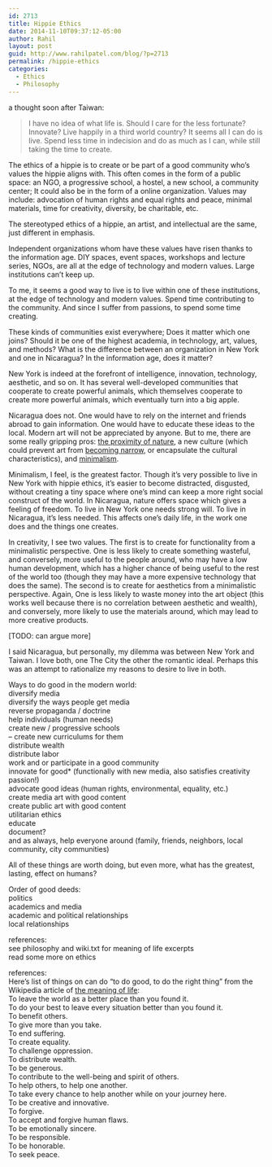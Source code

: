 ```yaml
---
id: 2713
title: Hippie Ethics
date: 2014-11-10T09:37:12-05:00
author: Rahil
layout: post
guid: http://www.rahilpatel.com/blog/?p=2713
permalink: /hippie-ethics
categories:
  - Ethics
  - Philosophy
---
```

a thought soon after Taiwan:

> I have no idea of what life is. Should I care for the less fortunate? Innovate? Live happily in a third world country? It seems all I can do is live. Spend less time in indecision and do as much as I can, while still taking the time to create.

The ethics of a hippie is to create or be part of a good community who&#8217;s values the hippie aligns with. This often comes in the form of a public space: an NGO, a progressive school, a hostel, a new school, a community center; It could also be in the form of a online organization. Values may include: advocation of human rights and equal rights and peace, minimal materials, time for creativity, diversity, be charitable, etc.

The stereotyped ethics of a hippie, an artist, and intellectual are the same, just different in emphasis.

Independent organizations whom have these values have risen thanks to the information age. DIY spaces, event spaces, workshops and lecture series, NGOs, are all at the edge of technology and modern values. Large institutions can&#8217;t keep up.

To me, it seems a good way to live is to live within one of these institutions, at the edge of technology and modern values. Spend time contributing to the community. And since I suffer from passions, to spend some time creating.

These kinds of communities exist everywhere; Does it matter which one joins? Should it be one of the highest academia, in technology, art, values, and methods? What is the difference between an organization in New York and one in Nicaragua? In the information age, does it matter?

New York is indeed at the forefront of intelligence, innovation, technology, aesthetic, and so on. It has several well-developed communities that cooperate to create powerful animals, which themselves cooperate to create more powerful animals, which eventually turn into a big apple.

Nicaragua does not. One would have to rely on the internet and friends abroad to gain information. One would have to educate these ideas to the local. Modern art will not be appreciated by anyone. But to me, there are some really gripping pros: [the proximity of nature](http://www.rahilpatel.com/blog/imitate-nature-or-art "Imitate Nature or Art"), a new culture (which could prevent art from [becoming narrow](http://www.rahilpatel.com/blog/universalism-in-art "Universalism in Art"), or encapsulate the cultural characteristics), and [minimalism](http://www.rahilpatel.com/blog/minimalism-ethics "Minimalism Ethics").

Minimalism, I feel, is the greatest factor. Though it&#8217;s very possible to live in New York with hippie ethics, it&#8217;s easier to become distracted, disgusted, without creating a tiny space where one&#8217;s mind can keep a more right social construct of the world. In Nicaragua, nature offers space which gives a feeling of freedom. To live in New York one needs strong will. To live in Nicaragua, it&#8217;s less needed. This affects one&#8217;s daily life, in the work one does and the things one creates.

In creativity, I see two values. The first is to create for functionality from a minimalistic perspective. One is less likely to create something wasteful, and conversely, more useful to the people around, who may have a low human development, which has a higher chance of being useful to the rest of the world too (though they may have a more expensive technology that does the same). The second is to create for aesthetics from a minimalistic perspective. Again, One is less likely to waste money into the art object (this works well because there is no correlation between aesthetic and wealth), and conversely, more likely to use the materials around, which may lead to more creative products.

[TODO: can argue more]

I said Nicaragua, but personally, my dilemma was between New York and Taiwan. I love both, one The City the other the romantic ideal. Perhaps this was an attempt to rationalize my reasons to desire to live in both.

Ways to do good in the modern world:  
diversify media  
diversify the ways people get media  
reverse propaganda / doctrine  
help individuals (human needs)  
create new / progressive schools  
&#8211; create new curriculums for them  
distribute wealth  
distribute labor  
work and or participate in a good community  
innovate for good* (functionally with new media, also satisfies creativity passion!)  
advocate good ideas (human rights, environmental, equality, etc.)  
create media art with good content  
create public art with good content  
utilitarian ethics  
educate  
document?  
and as always, help everyone around (family, friends, neighbors, local community, city communities)

All of these things are worth doing, but even more, what has the greatest, lasting, effect on humans?

Order of good deeds:  
politics  
academics and media  
academic and political relationships  
local relationships

references:  
see philosophy and wiki.txt for meaning of life excerpts  
read some more on ethics

references:  
Here&#8217;s list of things on can do &#8220;to do good, to do the right thing&#8221; from the Wikipedia article of [the meaning of life](http://en.wikipedia.org/wiki/Meaning_of_life#To_do_good.2C_to_do_the_right_thing):  
To leave the world as a better place than you found it.  
To do your best to leave every situation better than you found it.  
To benefit others.  
To give more than you take.  
To end suffering.  
To create equality.  
To challenge oppression.  
To distribute wealth.  
To be generous.  
To contribute to the well-being and spirit of others.  
To help others, to help one another.  
To take every chance to help another while on your journey here.  
To be creative and innovative.  
To forgive.  
To accept and forgive human flaws.  
To be emotionally sincere.  
To be responsible.  
To be honorable.  
To seek peace.